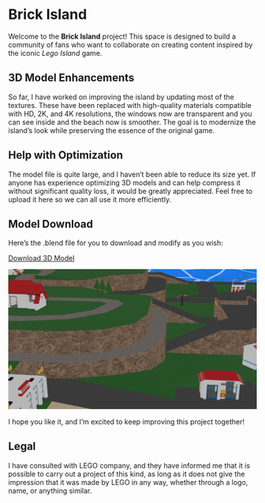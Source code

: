 # Brick Island

Welcome to the **Brick Island** project! This space is designed to build a community of fans who want to collaborate on creating content inspired by the iconic *Lego Island* game.

## 3D Model Enhancements

So far, I have worked on improving the island by updating most of the textures. These have been replaced with high-quality materials compatible with HD, 2K, and 4K resolutions, the windows now are transparent and you can see inside and the beach now is smoother. The goal is to modernize the island’s look while preserving the essence of the original game.

## Help with Optimization

The model file is quite large, and I haven’t been able to reduce its size yet. If anyone has experience optimizing 3D models and can help compress it without significant quality loss, it would be greatly appreciated. Feel free to upload it here so we can all use it more efficiently.

## Model Download

Here’s the .blend file for you to download and modify as you wish:

[Download 3D Model](https://drive.proton.me/urls/E6A8TPB2SR#tpvLFka1DOQ2)


![Island](https://github.com/oliva3d/Brick-Island/blob/main/Preview%20models/Island1.png?raw=true)

I hope you like it, and I’m excited to keep improving this project together!


## Legal

I have consulted with LEGO company, and they have informed me that it is possible to carry out a project of this kind, as long as it does not give the impression that it was made by LEGO in any way, whether through a logo, name, or anything similar.
